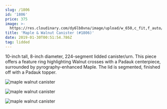 ```yaml
---
slug: /1806
id: '1806'
price: 375
image: >-
  https://res.cloudinary.com/dy6lb8vna/image/upload/w_650,c_fit,f_auto/v1548276579/GB%20Bowlworks%20Gallery/DSC_2074a.jpg
title: 'Maple & Walnut Canister (#1806)'
date: 2019-01-30T00:51:54.786Z
tag: lidded
---
```

10-inch tall, 8-inch diameter, 224-segment lidded canister/urn. This piece offers a feature ring highlighting Walnut crosses with a Padauk centerpiece, surrounded by pyrography-enhanced Maple. The lid is segmented, finished off with a Padauk topper.

![maple walnut canister](https://res.cloudinary.com/dy6lb8vna/image/upload/w_350,c_fit,f_auto/v1548276579/GB%20Bowlworks%20Gallery/DSC_2061a.jpg "maple walnut canister")

![maple walnut canister](https://res.cloudinary.com/dy6lb8vna/image/upload/w_350,c_fit,f_auto/v1548276579/GB%20Bowlworks%20Gallery/DSC_2050a.jpg "maple walnut canister")

![maple walnut canister](https://res.cloudinary.com/dy6lb8vna/image/upload/w_350,c_fit,f_auto/v1548276579/GB%20Bowlworks%20Gallery/DSC_2052a.jpg "maple walnut canister")
